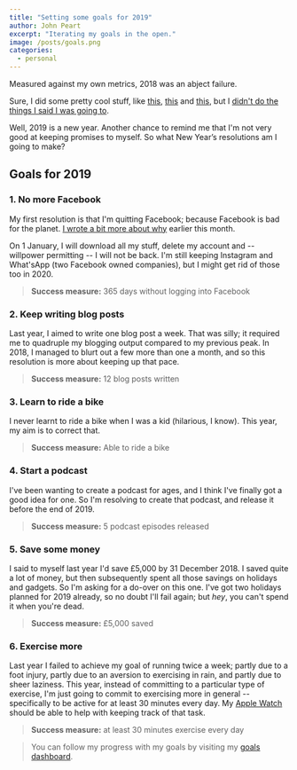 ```yaml
---
title: "Setting some goals for 2019"
author: John Peart
excerpt: "Iterating my goals in the open."
image: /posts/goals.png
categories:
  - personal
---
```


Measured against my own metrics, 2018 was an abject failure.

Sure, I did some pretty cool stuff, like [this](https://www.flickr.com/photos/johnpeart/albums/72157691233282470),  [this](https://www.gov.uk/government/publications/lgbt-action-plan-2018-improving-the-lives-of-lesbian-gay-bisexual-and-transgender-people) and [this](https://www.flickr.com/photos/johnpeart/albums/72157693863692562), but I [didn't do the things I said I was going to](/2018/12/16/ive-failed-my-2018-goals).

Well, 2019 is a new year. Another chance to remind me that I'm not very good at keeping promises to myself. So what New Year’s resolutions am I going to make?

## Goals for 2019

### 1. No more Facebook

My first resolution is that I'm quitting Facebook; because Facebook is bad for the planet. [I wrote a bit more about why](/2018/12/18/goodbye-facebook) earlier this month.

On 1 January, I will download all my stuff, delete my account and -- willpower permitting -- I will not be back. I'm still keeping Instagram and What'sApp (two Facebook owned companies), but I might get rid of those too in 2020.

> **Success measure:** 365 days without logging into Facebook

### 2. Keep writing blog posts

Last year, I aimed to write one blog post a week. That was silly; it required me to quadruple my blogging output compared to my previous peak. In 2018, I managed to blurt out a few more than one a month, and so this resolution is more about keeping up that pace.

> **Success measure:** 12 blog posts written

### 3. Learn to ride a bike

I never learnt to ride a bike when I was a kid (hilarious, I know). This year, my aim is to correct that.

> **Success measure:** Able to ride a bike

### 4. Start a podcast

I've been wanting to create a podcast for ages, and I think I've finally got a good idea for one. So I'm resolving to create that podcast, and release it before the end of 2019.

> **Success measure:** 5 podcast episodes released

### 5. Save some money

I said to myself last year I'd save £5,000 by 31 December 2018. I saved quite a lot of money, but then subsequently spent all those savings on holidays and gadgets. So I'm asking for a do-over on this one. I've got two holidays planned for 2019 already, so no doubt I'll fail again; but *hey*, you can't spend it when you're dead.

> **Success measure:** £5,000 saved

### 6. Exercise more

Last year I failed to achieve my goal of running twice a week; partly due to a foot injury, partly due to an aversion to exercising in rain, and partly due to sheer laziness. This year, instead of committing to a particular type of exercise, I'm just going to commit to exercising more in general -- specifically to be active for at least 30 minutes every day. My [Apple Watch](/2018/11/28/apple-watch-series-4-impressions) should be able to help with keeping track of that task.

> **Success measure:** at least 30 minutes exercise every day

> You can follow my progress with my goals by visiting my [goals dashboard](/goals/).
